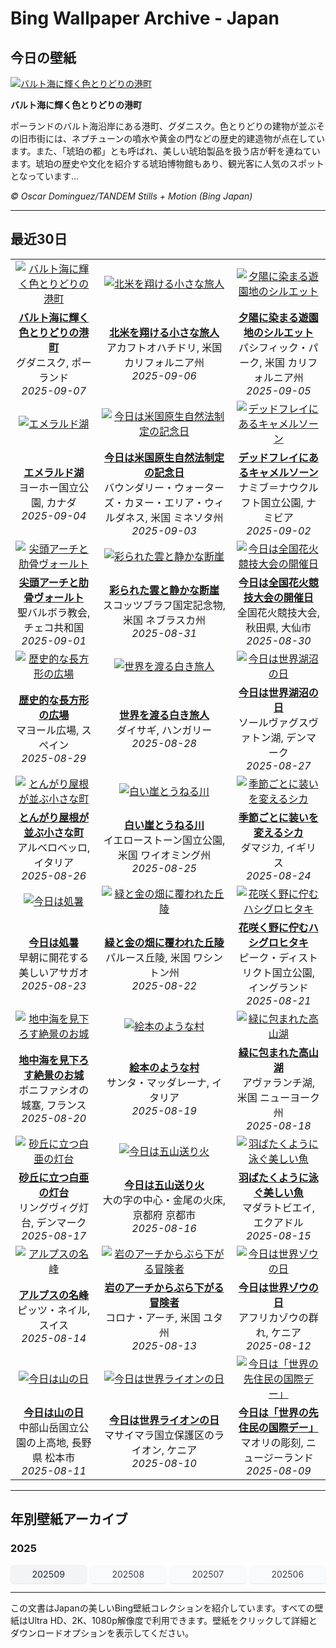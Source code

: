 # Bing Wallpaper Archive - Japan

## 今日の壁紙

[![バルト海に輝く色とりどりの港町](https://www.bing.com/th?id=OHR.BlueGdansk_JA-JP0907344323_UHD.jpg&pid=hp&w=2560)](https://bing.codexun.com/jp/detail/20250907)

**バルト海に輝く色とりどりの港町**

ポーランドのバルト海沿岸にある港町、グダニスク。色とりどりの建物が並ぶその旧市街には、ネプチューンの噴水や黄金の門などの歴史的建造物が点在しています。また、「琥珀の都」とも呼ばれ、美しい琥珀製品を扱う店が軒を連ねています。琥珀の歴史や文化を紹介する琥珀博物館もあり、観光客に人気のスポットとなっています…

*© Oscar Dominguez/TANDEM Stills + Motion (Bing Japan)*

---

## 最近30日

| | | |
|:---:|:---:|:---:|
| [![バルト海に輝く色とりどりの港町](https://www.bing.com/th?id=OHR.BlueGdansk_JA-JP0907344323_UHD.jpg&pid=hp&w=2560)](https://bing.codexun.com/jp/detail/20250907) | [![北米を翔ける小さな旅人](https://www.bing.com/th?id=OHR.RufousHummer_JA-JP7090993703_UHD.jpg&pid=hp&w=2560)](https://bing.codexun.com/jp/detail/20250906) | [![夕陽に染まる遊園地のシルエット](https://www.bing.com/th?id=OHR.SunsetPier_JA-JP6277978338_UHD.jpg&pid=hp&w=2560)](https://bing.codexun.com/jp/detail/20250905) | 
| **[バルト海に輝く色とりどりの港町](https://bing.codexun.com/jp/detail/20250907)**<br>グダニスク, ポーランド<br>*2025-09-07* | **[北米を翔ける小さな旅人](https://bing.codexun.com/jp/detail/20250906)**<br>アカフトオハチドリ, 米国 カリフォルニア州<br>*2025-09-06* | **[夕陽に染まる遊園地のシルエット](https://bing.codexun.com/jp/detail/20250905)**<br>パシフィック・パーク, 米国 カリフォルニア州<br>*2025-09-05* | 
| [![エメラルド湖](https://www.bing.com/th?id=OHR.YohoNP_JA-JP5965096200_UHD.jpg&pid=hp&w=2560)](https://bing.codexun.com/jp/detail/20250904) | [![今日は米国原生自然法制定の記念日](https://www.bing.com/th?id=OHR.MinnesotaWaters_JA-JP5876109313_UHD.jpg&pid=hp&w=2560)](https://bing.codexun.com/jp/detail/20250903) | [![デッドフレイにあるキャメルソーン](https://www.bing.com/th?id=OHR.DeadvleiTrees_JA-JP5847596989_UHD.jpg&pid=hp&w=2560)](https://bing.codexun.com/jp/detail/20250902) | 
| **[エメラルド湖](https://bing.codexun.com/jp/detail/20250904)**<br>ヨーホー国立公園, カナダ<br>*2025-09-04* | **[今日は米国原生自然法制定の記念日](https://bing.codexun.com/jp/detail/20250903)**<br>バウンダリー・ウォーターズ・カヌー・エリア・ウィルダネス, 米国 ミネソタ州<br>*2025-09-03* | **[デッドフレイにあるキャメルソーン](https://bing.codexun.com/jp/detail/20250902)**<br>ナミブ＝ナウクルフト国立公園, ナミビア<br>*2025-09-02* | 
| [![尖頭アーチと肋骨ヴォールト](https://www.bing.com/th?id=OHR.SaintBarbaras_JA-JP5804029970_UHD.jpg&pid=hp&w=2560)](https://bing.codexun.com/jp/detail/20250901) | [![彩られた雲と静かな断崖](https://www.bing.com/th?id=OHR.ScottsBluff_JA-JP5785584590_UHD.jpg&pid=hp&w=2560)](https://bing.codexun.com/jp/detail/20250831) | [![今日は全国花火競技大会の開催日](https://www.bing.com/th?id=OHR.OmagariFireworks2025_JA-JP5692415884_UHD.jpg&pid=hp&w=2560)](https://bing.codexun.com/jp/detail/20250830) | 
| **[尖頭アーチと肋骨ヴォールト](https://bing.codexun.com/jp/detail/20250901)**<br>聖バルボラ教会, チェコ共和国<br>*2025-09-01* | **[彩られた雲と静かな断崖](https://bing.codexun.com/jp/detail/20250831)**<br>スコッツブラフ国定記念物, 米国 ネブラスカ州<br>*2025-08-31* | **[今日は全国花火競技大会の開催日](https://bing.codexun.com/jp/detail/20250830)**<br>全国花火競技大会, 秋田県, 大仙市<br>*2025-08-30* | 
| [![歴史的な長方形の広場](https://www.bing.com/th?id=OHR.PlazaMayor_JA-JP5661212297_UHD.jpg&pid=hp&w=2560)](https://bing.codexun.com/jp/detail/20250829) | [![世界を渡る白き旅人](https://www.bing.com/th?id=OHR.WhiteEgret_JA-JP5628214526_UHD.jpg&pid=hp&w=2560)](https://bing.codexun.com/jp/detail/20250828) | [![今日は世界湖沼の日](https://www.bing.com/th?id=OHR.FaroeLake_JA-JP5563873968_UHD.jpg&pid=hp&w=2560)](https://bing.codexun.com/jp/detail/20250827) | 
| **[歴史的な長方形の広場](https://bing.codexun.com/jp/detail/20250829)**<br>マヨール広場, スペイン<br>*2025-08-29* | **[世界を渡る白き旅人](https://bing.codexun.com/jp/detail/20250828)**<br>ダイサギ, ハンガリー<br>*2025-08-28* | **[今日は世界湖沼の日](https://bing.codexun.com/jp/detail/20250827)**<br>ソールヴァグスヴァトン湖, デンマーク<br>*2025-08-27* | 
| [![とんがり屋根が並ぶ小さな町](https://www.bing.com/th?id=OHR.TrulliHouses_JA-JP5521004094_UHD.jpg&pid=hp&w=2560)](https://bing.codexun.com/jp/detail/20250826) | [![白い崖とうねる川](https://www.bing.com/th?id=OHR.YellowstoneRiver_JA-JP5485264478_UHD.jpg&pid=hp&w=2560)](https://bing.codexun.com/jp/detail/20250825) | [![季節ごとに装いを変えるシカ](https://www.bing.com/th?id=OHR.CervusDama_JA-JP5457977522_UHD.jpg&pid=hp&w=2560)](https://bing.codexun.com/jp/detail/20250824) | 
| **[とんがり屋根が並ぶ小さな町](https://bing.codexun.com/jp/detail/20250826)**<br>アルベロベッロ, イタリア<br>*2025-08-26* | **[白い崖とうねる川](https://bing.codexun.com/jp/detail/20250825)**<br>イエローストーン国立公園, 米国 ワイオミング州<br>*2025-08-25* | **[季節ごとに装いを変えるシカ](https://bing.codexun.com/jp/detail/20250824)**<br>ダマジカ, イギリス<br>*2025-08-24* | 
| [![今日は処暑](https://www.bing.com/th?id=OHR.Morningglory2025_JA-JP5429610056_UHD.jpg&pid=hp&w=2560)](https://bing.codexun.com/jp/detail/20250823) | [![緑と金の畑に覆われた丘陵](https://www.bing.com/th?id=OHR.PalouseWA_JA-JP5363056424_UHD.jpg&pid=hp&w=2560)](https://bing.codexun.com/jp/detail/20250822) | [![花咲く野に佇むハシグロヒタキ](https://www.bing.com/th?id=OHR.WheatearBird_JA-JP4532304114_UHD.jpg&pid=hp&w=2560)](https://bing.codexun.com/jp/detail/20250821) | 
| **[今日は処暑](https://bing.codexun.com/jp/detail/20250823)**<br>早朝に開花する美しいアサガオ<br>*2025-08-23* | **[緑と金の畑に覆われた丘陵](https://bing.codexun.com/jp/detail/20250822)**<br>パルース丘陵, 米国 ワシントン州<br>*2025-08-22* | **[花咲く野に佇むハシグロヒタキ](https://bing.codexun.com/jp/detail/20250821)**<br>ピーク・ディストリクト国立公園, イングランド<br>*2025-08-21* | 
| [![地中海を見下ろす絶景のお城](https://www.bing.com/th?id=OHR.CitadelBonifacio_JA-JP4122292062_UHD.jpg&pid=hp&w=2560)](https://bing.codexun.com/jp/detail/20250820) | [![絵本のような村](https://www.bing.com/th?id=OHR.SantaMaddalena_JA-JP3939499195_UHD.jpg&pid=hp&w=2560)](https://bing.codexun.com/jp/detail/20250819) | [![緑に包まれた高山湖](https://www.bing.com/th?id=OHR.AvalancheLake_JA-JP3739900372_UHD.jpg&pid=hp&w=2560)](https://bing.codexun.com/jp/detail/20250818) | 
| **[地中海を見下ろす絶景のお城](https://bing.codexun.com/jp/detail/20250820)**<br>ボニファシオの城塞, フランス<br>*2025-08-20* | **[絵本のような村](https://bing.codexun.com/jp/detail/20250819)**<br>サンタ・マッダレーナ, イタリア<br>*2025-08-19* | **[緑に包まれた高山湖](https://bing.codexun.com/jp/detail/20250818)**<br>アヴァランチ湖, 米国 ニューヨーク州<br>*2025-08-18* | 
| [![砂丘に立つ白亜の灯台](https://www.bing.com/th?id=OHR.LyngvigLighthouse_JA-JP3502925142_UHD.jpg&pid=hp&w=2560)](https://bing.codexun.com/jp/detail/20250817) | [![今日は五山送り火](https://www.bing.com/th?id=OHR.Okuribi2025_JA-JP4621795615_UHD.jpg&pid=hp&w=2560)](https://bing.codexun.com/jp/detail/20250816) | [![羽ばたくように泳ぐ美しい魚](https://www.bing.com/th?id=OHR.SpottedEagleRay_JA-JP3008170568_UHD.jpg&pid=hp&w=2560)](https://bing.codexun.com/jp/detail/20250815) | 
| **[砂丘に立つ白亜の灯台](https://bing.codexun.com/jp/detail/20250817)**<br>リングヴィグ灯台, デンマーク<br>*2025-08-17* | **[今日は五山送り火](https://bing.codexun.com/jp/detail/20250816)**<br>大の字の中心・金尾の火床, 京都府 京都市<br>*2025-08-16* | **[羽ばたくように泳ぐ美しい魚](https://bing.codexun.com/jp/detail/20250815)**<br>マダラトビエイ, エクアドル<br>*2025-08-15* | 
| [![アルプスの名峰](https://www.bing.com/th?id=OHR.PizNairPeak_JA-JP2425115607_UHD.jpg&pid=hp&w=2560)](https://bing.codexun.com/jp/detail/20250814) | [![岩のアーチからぶら下がる冒険者](https://www.bing.com/th?id=OHR.CoronaArch_JA-JP2223848865_UHD.jpg&pid=hp&w=2560)](https://bing.codexun.com/jp/detail/20250813) | [![今日は世界ゾウの日](https://www.bing.com/th?id=OHR.KenyaElephants_JA-JP2052759218_UHD.jpg&pid=hp&w=2560)](https://bing.codexun.com/jp/detail/20250812) | 
| **[アルプスの名峰](https://bing.codexun.com/jp/detail/20250814)**<br>ピッツ・ネイル, スイス<br>*2025-08-14* | **[岩のアーチからぶら下がる冒険者](https://bing.codexun.com/jp/detail/20250813)**<br>コロナ・アーチ, 米国 ユタ州<br>*2025-08-13* | **[今日は世界ゾウの日](https://bing.codexun.com/jp/detail/20250812)**<br>アフリカゾウの群れ, ケニア<br>*2025-08-12* | 
| [![今日は山の日](https://www.bing.com/th?id=OHR.MountainDay2025_JA-JP4443243001_UHD.jpg&pid=hp&w=2560)](https://bing.codexun.com/jp/detail/20250811) | [![今日は世界ライオンの日](https://www.bing.com/th?id=OHR.LionessKenya_JA-JP1487330341_UHD.jpg&pid=hp&w=2560)](https://bing.codexun.com/jp/detail/20250810) | [![今日は「世界の先住民の国際デー」](https://www.bing.com/th?id=OHR.MaoriRock_JA-JP1260630406_UHD.jpg&pid=hp&w=2560)](https://bing.codexun.com/jp/detail/20250809) | 
| **[今日は山の日](https://bing.codexun.com/jp/detail/20250811)**<br>中部山岳国立公園の上高地, 長野県 松本市<br>*2025-08-11* | **[今日は世界ライオンの日](https://bing.codexun.com/jp/detail/20250810)**<br>マサイマラ国立保護区のライオン, ケニア<br>*2025-08-10* | **[今日は「世界の先住民の国際デー」](https://bing.codexun.com/jp/detail/20250809)**<br>マオリの彫刻, ニュージーランド<br>*2025-08-09* | 


---

## 年別壁紙アーカイブ

### 2025
<div style="display: grid; grid-template-columns: repeat(auto-fit, minmax(80px, 1fr)); gap: 6px; margin: 12px 0;">
<a href="https://bing.codexun.com/jp/archive/202509" style="padding: 6px 12px; font-size: 14px; border-radius: 6px; box-shadow: 0 1px 2px rgba(0,0,0,0.1); background-color: #f3f4f6; color: #374151; text-decoration: none; text-align: center; transition: background-color 0.2s ease; font-weight: 500;">202509</a>
<a href="https://bing.codexun.com/jp/archive/202508" style="padding: 6px 12px; font-size: 14px; border-radius: 6px; box-shadow: 0 1px 2px rgba(0,0,0,0.1); background-color: #f9fafb; color: #374151; text-decoration: none; text-align: center; transition: background-color 0.2s ease;">202508</a>
<a href="https://bing.codexun.com/jp/archive/202507" style="padding: 6px 12px; font-size: 14px; border-radius: 6px; box-shadow: 0 1px 2px rgba(0,0,0,0.1); background-color: #f9fafb; color: #374151; text-decoration: none; text-align: center; transition: background-color 0.2s ease;">202507</a>
<a href="https://bing.codexun.com/jp/archive/202506" style="padding: 6px 12px; font-size: 14px; border-radius: 6px; box-shadow: 0 1px 2px rgba(0,0,0,0.1); background-color: #f9fafb; color: #374151; text-decoration: none; text-align: center; transition: background-color 0.2s ease;">202506</a>
</div>



---

この文書はJapanの美しいBing壁紙コレクションを紹介しています。すべての壁紙はUltra HD、2K、1080p解像度で利用できます。壁紙をクリックして詳細とダウンロードオプションを表示してください。

